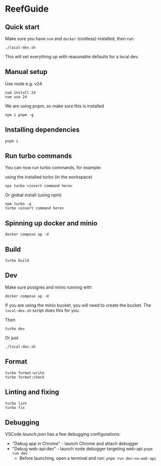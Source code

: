 # ReefGuide

## Quick start

Make sure you have `nvm` and `docker` (rootless) installed, then run

```
./local-dev.sh
```

This will set everything up with reasonable defaults for a local dev.

## Manual setup

Use node e.g. v24

```
nvm install 24
nvm use 24
```

We are using pnpm, so make sure this is installed

```
npm i pnpm -g
```

## Installing dependencies

```
pnpm i
```

## Run turbo commands

You can now run turbo commands, for example:

using the installed turbo (in the workspace)

```
npx turbo <insert command here>
```

Or global install (using npm)

```
npm turbo -g
turbo <insert command here>
```

## Spinning up docker and minio

```
docker compose up -d
```

## Build

```
turbo build
```

## Dev

Make sure postgres and minio running with

```
docker compose up -d
```

If you are using the minio bucket, you will need to create the bucket. The `local-dev.sh` script does this for you.

Then

```
turbo dev
```

Or just

```
./local-dev.sh
```

## Format

```
turbo format:write
turbo format:check
```

## Linting and fixing

```
turbo lint
turbo fix
```

## Debugging

VSCode _launch.json_ has a few debugging configurations:

* "Debug app in Chrome" - launch Chrome and attach debugger
* "Debug web-api:dev" - launch node debugger targeting web-api `pnpm run dev`
    * Before launching, open a terminal and run: `pnpm run dev-no-web-api`
